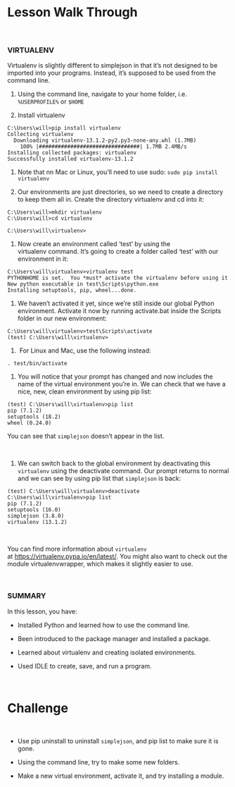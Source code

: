Lesson Walk Through 
====================

 

### VIRTUALENV

Virtualenv is slightly different to simplejson in that it’s not designed to be
imported into your programs. Instead, it’s supposed to be used from the command
line.

1.  Using the command line, navigate to your home folder, i.e. `%USERPROFILE%`
    or `$HOME`

2.  Install virtualenv

~~~~~~~~~~~~~~~~~~~~~~~~~~~~~~~~~~~~~~~~~~~~~~~~~~~~~~~~~~~~~~~~~~~~~~~~~~~~~~~~
C:\Users\will>pip install virtualenv
Collecting virtualenv
  Downloading virtualenv-13.1.2-py2.py3-none-any.whl (1.7MB)
    100% |################################| 1.7MB 2.4MB/s
Installing collected packages: virtualenv
Successfully installed virtualenv-13.1.2
~~~~~~~~~~~~~~~~~~~~~~~~~~~~~~~~~~~~~~~~~~~~~~~~~~~~~~~~~~~~~~~~~~~~~~~~~~~~~~~~

1.  Note that nn Mac or Linux, you’ll need to use sudo: `sudo pip install
    virtualenv`

2.  Our environments are just directories, so we need to create a directory to
    keep them all in. Create the directory virtualenv and cd into it:

~~~~~~~~~~~~~~~~~~~~~~~~~~~~~~~~~~~~~~~~~~~~~~~~~~~~~~~~~~~~~~~~~~~~~~~~~~~~~~~~
C:\Users\will>mkdir virtualenv
C:\Users\will>cd virtualenv
 
C:\Users\will\virtualenv>
~~~~~~~~~~~~~~~~~~~~~~~~~~~~~~~~~~~~~~~~~~~~~~~~~~~~~~~~~~~~~~~~~~~~~~~~~~~~~~~~

1.  Now create an environment called ‘test’ by using the virtualenv command.
    It’s going to create a folder called ‘test’ with our environment in it:

~~~~~~~~~~~~~~~~~~~~~~~~~~~~~~~~~~~~~~~~~~~~~~~~~~~~~~~~~~~~~~~~~~~~~~~~~~~~~~~~
C:\Users\will\virtualenv>virtualenv test
PYTHONHOME is set.  You *must* activate the virtualenv before using it
New python executable in test\Scripts\python.exe
Installing setuptools, pip, wheel...done.
~~~~~~~~~~~~~~~~~~~~~~~~~~~~~~~~~~~~~~~~~~~~~~~~~~~~~~~~~~~~~~~~~~~~~~~~~~~~~~~~

1.  We haven’t activated it yet, since we’re still inside our global Python
    environment. Activate it now by running activate.bat inside the Scripts
    folder in our new environment:

~~~~~~~~~~~~~~~~~~~~~~~~~~~~~~~~~~~~~~~~~~~~~~~~~~~~~~~~~~~~~~~~~~~~~~~~~~~~~~~~
C:\Users\will\virtualenv>test\Scripts\activate
(test) C:\Users\will\virtualenv>
~~~~~~~~~~~~~~~~~~~~~~~~~~~~~~~~~~~~~~~~~~~~~~~~~~~~~~~~~~~~~~~~~~~~~~~~~~~~~~~~

1.   For Linux and Mac, use the following instead:

~~~~~~~~~~~~~~~~~~~~~~~~~~~~~~~~~~~~~~~~~~~~~~~~~~~~~~~~~~~~~~~~~~~~~~~~~~~~~~~~
. test/bin/activate
~~~~~~~~~~~~~~~~~~~~~~~~~~~~~~~~~~~~~~~~~~~~~~~~~~~~~~~~~~~~~~~~~~~~~~~~~~~~~~~~

1.  You will notice that your prompt has changed and now includes the name of
    the virtual environment you’re in. We can check that we have a nice, new,
    clean environment by using pip list:

~~~~~~~~~~~~~~~~~~~~~~~~~~~~~~~~~~~~~~~~~~~~~~~~~~~~~~~~~~~~~~~~~~~~~~~~~~~~~~~~
(test) C:\Users\will\virtualenv>pip list
pip (7.1.2)
setuptools (18.2)
wheel (0.24.0)
~~~~~~~~~~~~~~~~~~~~~~~~~~~~~~~~~~~~~~~~~~~~~~~~~~~~~~~~~~~~~~~~~~~~~~~~~~~~~~~~

You can see that `simplejson` doesn’t appear in the list.

 

1.  We can switch back to the global environment by deactivating this
    `virtualenv` using the deactivate command. Our prompt returns to normal and
    we can see by using pip list that `simplejson` is back:

~~~~~~~~~~~~~~~~~~~~~~~~~~~~~~~~~~~~~~~~~~~~~~~~~~~~~~~~~~~~~~~~~~~~~~~~~~~~~~~~
(test) C:\Users\will\virtualenv>deactivate
C:\Users\will\virtualenv>pip list
pip (7.1.2)
setuptools (16.0)
simplejson (3.8.0)
virtualenv (13.1.2)
~~~~~~~~~~~~~~~~~~~~~~~~~~~~~~~~~~~~~~~~~~~~~~~~~~~~~~~~~~~~~~~~~~~~~~~~~~~~~~~~

 

You can find more information about `virtualenv`
at <https://virtualenv.pypa.io/en/latest/>. You might also want to check out the
module virtualenvwrapper, which makes it slightly easier to use.

 

### SUMMARY

In this lesson, you have:

-   Installed Python and learned how to use the command line.

-   Been introduced to the package manager and installed a package.

-   Learned about virtualenv and creating isolated environments.

-   Used IDLE to create, save, and run a program.

 

Challenge
=========

 

-   Use pip uninstall to uninstall `simplejson`, and pip list to make sure it is
    gone.

-   Using the command line, try to make some new folders.

-   Make a new virtual environment, activate it, and try installing a module.
